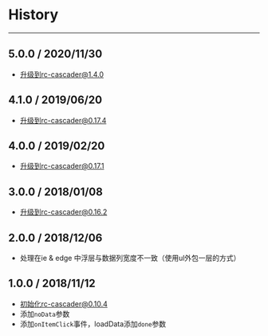 # History

---
## 5.0.0 / 2020/11/30

- 升级到rc-cascader@1.4.0

## 4.1.0 / 2019/06/20

- 升级到rc-cascader@0.17.4

## 4.0.0 / 2019/02/20

- 升级到rc-cascader@0.17.1

## 3.0.0 / 2018/01/08

- 升级到rc-cascader@0.16.2

## 2.0.0 / 2018/12/06

- 处理在ie & edge 中浮层与数据列宽度不一致（使用ul外包一层的方式）

## 1.0.0 / 2018/11/12

- 初始化rc-cascader@0.10.4
- 添加`noData`参数
- 添加`onItemClick`事件，loadData添加`done`参数
